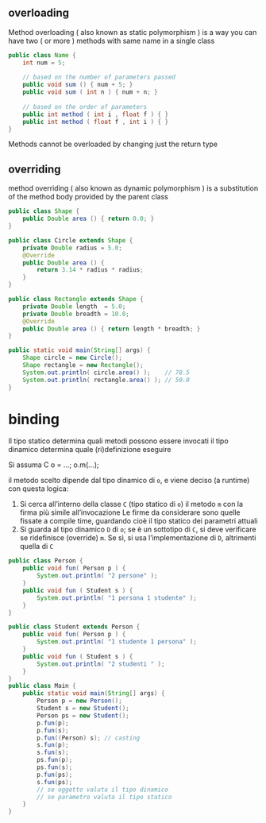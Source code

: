 ## overloading

Method overloading ( also known as static polymorphism ) is a way you can have two ( or more ) methods with same name in a single class

```java
public class Name {
	int num = 5;
	
	// based on the number of parameters passed
	public void sum () { num + 5; }
	public void sum ( int n ) { num + n; }
	
	// based on the order of parameters
	public int method ( int i , float f ) { }
	public int method ( float f , int i ) { }
}
```

Methods cannot be overloaded by changing just the return type

## overriding

method overriding ( also known as dynamic polymorphism ) is a substitution of the method body provided by the parent class

```java
public class Shape {
	public Double area () { return 0.0; }
}

public class Circle extends Shape {
	private Double radius = 5.0;
	@Override
	public Double area () {
		return 3.14 * radius * radius;
	}
}

public class Rectangle extends Shape {
	private Double length  = 5.0;
	private Double breadth = 10.0;
	@Override
	public Double area () { return length * breadth; }
}

public static void main(String[] args) {
	Shape circle = new Circle();
	Shape rectangle = new Rectangle();
	System.out.println( circle.area() );    // 78.5
	System.out.println( rectangle.area() ); // 50.0
}
```

# binding

Il tipo statico determina quali metodi possono essere invocati
il tipo dinamico determina quale (ri)definizione eseguire

Si assuma 
C o = ...;
o.m(...);
 
il metodo scelto dipende dal tipo dinamico di `o`, e viene deciso (a runtime) con questa logica:
1. Si cerca all’interno della classe `C` (tipo statico di `o`) il
metodo `m` con la firma più simile all’invocazione
Le firme da considerare sono quelle fissate a compile time,
guardando cioè il tipo statico dei parametri attuali
2. Si guarda al tipo dinamico `D` di `o`; se è un sottotipo di
`C`, si deve verificare se ridefinisce (override) `m`. Se sì,
si usa l’implementazione di `D`, altrimenti quella di `C`

```java
public class Person {
    public void fun( Person p ) {
        System.out.println( "2 persone" );
    }
    public void fun ( Student s ) {
        System.out.println( "1 persona 1 studente" );
    }
}

public class Student extends Person {
    public void fun( Person p ) {
        System.out.println( "1 studente 1 persona" );
    }
    public void fun ( Student s ) {
        System.out.println( "2 studenti " );
    }
}
public class Main {
    public static void main(String[] args) {
        Person p = new Person();
        Student s = new Student();
        Person ps = new Student();
        p.fun(p);
        p.fun(s);
        p.fun((Person) s); // casting
        s.fun(p);
        s.fun(s);
        ps.fun(p);
        ps.fun(s);
        p.fun(ps);
        s.fun(ps);
        // se oggetto valuta il tipo dinamico
        // se parametro valuta il tipo statico
    }
}
```
